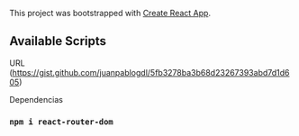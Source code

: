 This project was bootstrapped with [Create React App](https://github.com/facebook/create-react-app).

## Available Scripts
URL (https://gist.github.com/juanpablogdl/5fb3278ba3b68d23267393abd7d1d605)

Dependencias

### `npm i react-router-dom`
